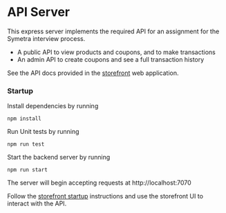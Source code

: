 # API Server

This express server implements the required API for an assignment for the Symetra interview process.

* A public API to view products and coupons, and to make transactions
* An admin API to create coupons and see a full transaction history

See the API docs provided in the [storefront](../storefront/README.md) web application.

### Startup

Install dependencies by running
```
npm install
```

Run Unit tests by running
```
npm run test
```

Start the backend server by running
```
npm run start
```

The server will begin accepting requests at http://localhost:7070

Follow the [storefront startup](../storefront/README.md#startup) instructions and use the storefront UI to interact with the API.